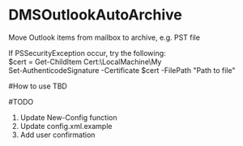 # DMSOutlookAutoArchive
Move Outlook items from mailbox to archive, e.g. PST file

If PSSecurityException occur, try the following:
<br>
$cert = Get-ChildItem Cert:\LocalMachine\My\
Set-AuthenticodeSignature -Certificate $cert -FilePath "Path to file"

#How to use
TBD

#TODO
1. Update New-Config function
2. Update config.xml.example
3. Add user confirmation
